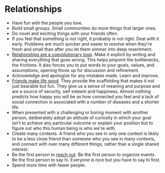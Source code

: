 # Relationships

- Have fun with the people you love.
- Build small groups. Small communities do more things that larger ones.
- Do novel and exciting things with your friends often.
- If you feel that something is not right, it probably is not right. Deal with it early. Problems are much quicker and easier to resolve when they're fresh and small than after you let them simmer into deep resentment.
- [Relationships are a coevolutionary loop](https://www.henrikkarlsson.xyz/p/making-a-home-together). Make it explicit by writing and sharing everything that goes wrong. This helps pinpoint the bottlenecks, the frictions. It also forces you to put words to your goals, values, and assumptions, opening those up for discussion and refinement.
- Acknowledge and apologize for any mistakes made. Learn and improve.
- [Friends make life good](https://youtu.be/I9hJ_Rux9y0). They provide the scaffolding that makes it not just bearable but fun. They give us a sense of meaning and purpose and are a source of security, self esteem and happiness. Almost nothing predicts how happy you will be as how connected you feel and a lack of social connection is associated with a number of diseases and a shorter life.
- When presented with a challenging or boring moment with another person, deliberately adopt an attitude of curiosity in which your goal isn't to achieve any particular outcome or explain your position but to figure out who this human being is who we're with.
- Create many contexts. A friend who you see in only one context is likely to be a less close friend than someone who you see in many contexts, and connect with over many different things, rather than a single shared interest.
- Be the first person to [reach out](https://www.neelnanda.io/blog/mini-blog-post-23-taking-social-initiative). Be the first person to organize events. Be the first person to say hi. Everyone is nice but you have to say hi first.
- Spend more time with fewer people.
